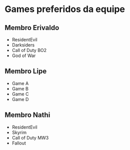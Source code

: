 # Games preferidos da equipe 

## Membro Erivaldo

* ResidentEvil
* Darksiders
* Call of Duty BO2
* God of War

## Membro Lipe

* Game A
* Game B
* Game C
* Game D

## Membro Nathi

* ResidentEvil
* Skyrim
* Call of Duty MW3
* Fallout
